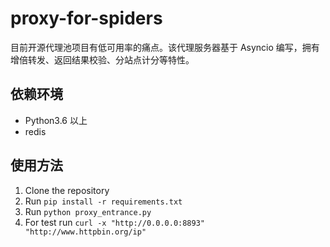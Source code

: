 # proxy-for-spiders

目前开源代理池项目有低可用率的痛点。该代理服务器基于 Asyncio 编写，拥有增倍转发、返回结果校验、分站点计分等特性。

## 依赖环境
* Python3.6 以上
* redis

## 使用方法
1. Clone the repository
2. Run `pip install -r requirements.txt`
3. Run `python proxy_entrance.py`
4. For test run `curl -x "http://0.0.0.0:8893" "http://www.httpbin.org/ip"`